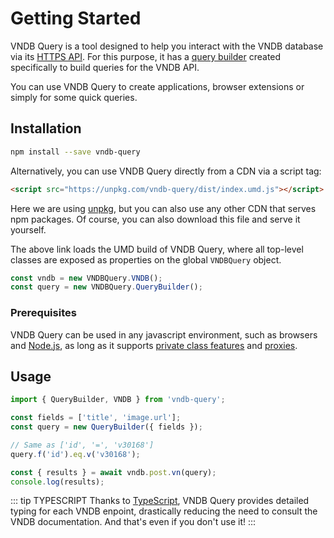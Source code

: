 # Getting Started
VNDB Query is a tool designed to help you interact with the VNDB database via its [HTTPS API](https://api.vndb.org/kana). For this purpose, it has a [query builder](./query-builder.md) created specifically to build queries for the VNDB API.

You can use VNDB Query to create applications, browser extensions or simply for some quick queries.

## Installation

```sh
npm install --save vndb-query
```

Alternatively, you can use VNDB Query directly from a CDN via a script tag:
```html
<script src="https://unpkg.com/vndb-query/dist/index.umd.js"></script>
```
Here we are using [unpkg](https://unpkg.com/), but you can also use any other CDN that serves npm packages. Of course, you can also download this file and serve it yourself.

The above link loads the UMD build of VNDB Query, where all top-level classes are exposed as properties on the global `VNDBQuery` object.

```js
const vndb = new VNDBQuery.VNDB();
const query = new VNDBQuery.QueryBuilder();
```

### Prerequisites
VNDB Query can be used in any javascript environment, such as browsers and [Node.js](https://nodejs.org/), as long as it supports [private class features](https://developer.mozilla.org/en-US/docs/Web/JavaScript/Reference/Classes/Private_class_fields#browser_compatibility) and [proxies](https://developer.mozilla.org/en-US/docs/Web/JavaScript/Reference/Global_Objects/Proxy#browser_compatibility).

## Usage
```ts
import { QueryBuilder, VNDB } from 'vndb-query';

const fields = ['title', 'image.url'];
const query = new QueryBuilder({ fields });

// Same as ['id', '=', 'v30168']
query.f('id').eq.v('v30168');

const { results } = await vndb.post.vn(query);
console.log(results);
```

::: tip TYPESCRIPT
Thanks to [TypeScript](https://www.typescriptlang.org/), VNDB Query provides detailed typing for each VNDB enpoint, drastically reducing the need to consult the VNDB documentation. And that's even if you don't use it!
:::